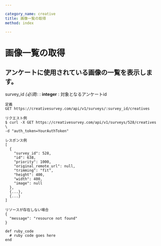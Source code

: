 ```yaml
---

category_name: creative
title: 画像一覧の取得
method: index

---
```


# 画像一覧の取得

## アンケートに使用されている画像の一覧を表示します。

survey_id _(必須)_:
: __integer__
: 対象となるアンケートid

~~~
定義
GET https://creativesurvey.com/api/v1/surveys/:survey_id/creatives

リクエスト例
$ curl -X GET https://creativesurvey.com/api/v1/surveys/528/creatives \
-d "auth_token=YourAuthToken"

レスポンス例
[
  {
    "survey_id": 528,
    "id": 638,
    "priority": 1000,
    "original_remote_url": null,
    "trimming": "fit",
    "height": 400,
    "width": 400,
    "image": null
  },
  {...},
  {...}
]

リソースが存在しない場合
{
  "message": "resource not found"
}
~~~

 
~~~
def ruby_code
  # ruby code goes here
end
~~~

　
　
